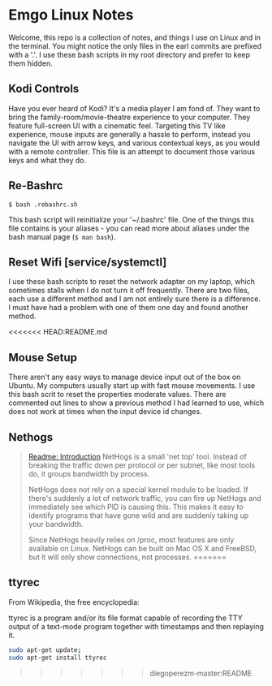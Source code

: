 # Emgo Linux Notes

Welcome, this repo is a collection of notes, and things I use on Linux and in the terminal. You might notice the only files in the earl commits are prefixed with a '.'. I use these bash scripts in my root directory and prefer to keep them hidden.

## Kodi Controls

Have you ever heard of Kodi? It's a media player I am fond of. They want to bring the family-room/movie-theatre experience to your computer. They feature full-screen UI with a cinematic feel. Targeting this TV like experience, mouse inputs are generally a hassle to perform, instead you navigate the UI with arrow keys, and various contextual keys, as you would with a remote controller. This file is an attempt to document those various keys and what they do.

## Re-Bashrc

```
$ bash .rebashrc.sh
```

This bash script will reinitialize your '~/.bashrc' file. One of the things this file contains is your aliases - you can read more about aliases under the bash manual page (`$ man bash`).

## Reset Wifi [service/systemctl]

I use these bash scripts to reset the network adapter on my laptop, which sometimes stalls when I do not turn it off frequently. There are two files, each use a different method and I am not entirely sure there is a difference. I must have had a problem with one of them one day and found another method.

<<<<<<< HEAD:README.md
## Mouse Setup

There aren't any easy ways to manage device input out of the box on Ubuntu. My computers usually start up with fast mouse movements. I use this bash scrit to reset the properties moderate values. There are commented out lines to show a previous method I had learned to use, which does not work at times when the input device id changes.

## Nethogs

> [Readme: Introduction](https://github.com/raboof/nethogs#readme)
> NetHogs is a small 'net top' tool. Instead of breaking the traffic down per protocol or per subnet, like most tools do, it groups bandwidth by process.
> 
> NetHogs does not rely on a special kernel module to be loaded. If there's suddenly a lot of network traffic, you can fire up NetHogs and immediately see which PID is causing this. This makes it easy to identify programs that have gone wild and are suddenly taking up your bandwidth.
> 
> Since NetHogs heavily relies on /proc, most features are only available on Linux. NetHogs can be built on Mac OS X and FreeBSD, but it will only show connections, not processes.
=======
## ttyrec

From Wikipedia, the free encyclopedia:

ttyrec is a program and/or its file format capable of recording the TTY output of
a text-mode program together with timestamps and then replaying it. 

```sh
sudo apt-get update;
sudo apt-get install ttyrec
```
>>>>>>> diegoperezm-master:README
